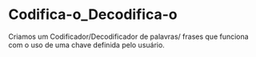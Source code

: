 # Codifica-o_Decodifica-o
Criamos um Codificador/Decodificador de palavras/ frases que funciona com o uso de uma chave definida pelo usuário.
